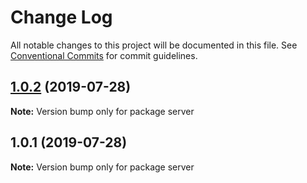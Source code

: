 # Change Log

All notable changes to this project will be documented in this file.
See [Conventional Commits](https://conventionalcommits.org) for commit guidelines.

## [1.0.2](https://github.com/nachiket-p/learning-lerna/compare/v1.0.1...v1.0.2) (2019-07-28)

**Note:** Version bump only for package server





## 1.0.1 (2019-07-28)

**Note:** Version bump only for package server
